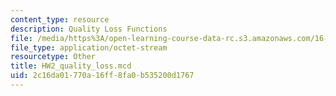 ```yaml
---
content_type: resource
description: Quality Loss Functions
file: /media/https%3A/open-learning-course-data-rc.s3.amazonaws.com/16-881-robust-system-design-summer-1998/2c16da01770a16ff8fa0b535200d1767_HW2_quality_loss.mcd
file_type: application/octet-stream
resourcetype: Other
title: HW2_quality_loss.mcd
uid: 2c16da01-770a-16ff-8fa0-b535200d1767
---
```


